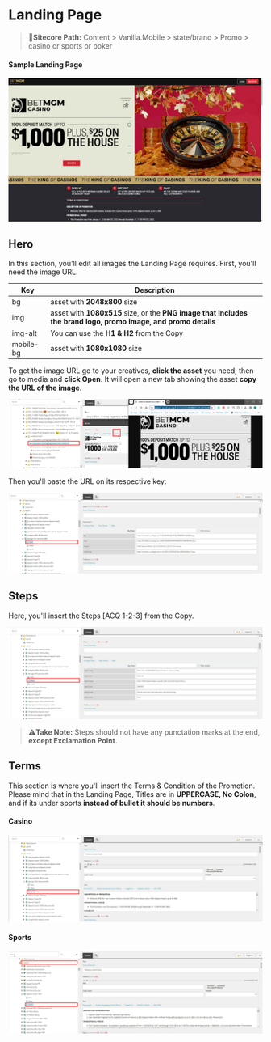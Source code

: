 # Landing Page

> :memo:**Sitecore Path:** Content > Vanilla.Mobile > state/brand > Promo > casino or sports or poker  

#### Sample Landing Page
![Landing Page Sample](<../../static/img/builds/landing-page/Landing Page Page.png>)


## Hero
In this section, you'll edit all images the Landing Page requires. First, you'll need the image URL.

| Key      | Description |
| -------- | ----------- |
| bg      | asset with **2048x800** size       |
| img   | asset with **1080x515** size, or the **PNG image that includes the brand logo, promo image, and promo details**        |
| img-alt   | You can use the **H1 & H2** from the Copy        |
| mobile-bg   | asset with **1080x1080** size        |

To get the image URL go to your creatives, **click the asset** you need, then go to media and **click Open**. It will open a new tab showing the asset **copy the URL of the image**.  

![Landing Page Sample](<../../static/img/builds/landing-page/url.png>)

Then you'll paste the URL on its respective key:

![Landing Page Sample](<../../static/img/builds/landing-page/Hero.png>)

## Steps
Here, you'll insert the Steps [ACQ 1-2-3] from the Copy.

![Landing Page Sample](<../../static/img/builds/landing-page/steps.png>)

> :warning:**Take Note:** Steps should not have any punctation marks at the end, **except Exclamation Point**.

## Terms
This section is where you'll insert the Terms & Condition of the Promotion. Please mind that in the Landing Page, Titles are in **UPPERCASE, No Colon**, and if its under sports **instead of bullet it should be numbers**.

#### Casino
![Landing Page Sample](<../../static/img/builds/landing-page/terms.png>)

#### Sports
![Landing Page Sample](<../../static/img/builds/landing-page/sports.png>)
